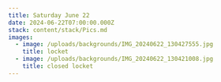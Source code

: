 ```yaml
---
title: Saturday June 22
date: 2024-06-22T07:00:00.000Z
stack: content/stack/Pics.md
images:
  - image: /uploads/backgrounds/IMG_20240622_130427555.jpg
    title: locket
  - image: /uploads/backgrounds/IMG_20240622_130421008.jpg
    title: closed locket
---
```


